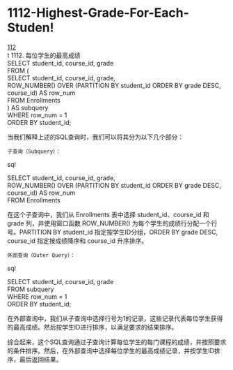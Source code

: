 # 1112-Highest-Grade-For-Each-Studen!
[112](https://github.com/adcodeday/1112-Highest-Grade-For-Each-Student/assets/130963605/be203065-7141-40ee-be1b-89121959fbba)  
t
1112. 每位学生的最高成绩  
SELECT student_id, course_id, grade  
FROM (  
  SELECT student_id, course_id, grade,  
    ROW_NUMBER() OVER (PARTITION BY student_id ORDER BY grade DESC, course_id) AS row_num  
  FROM Enrollments  
) AS subquery  
WHERE row_num = 1  
ORDER BY student_id;  


当我们解释上述的SQL查询时，我们可以将其分为以下几个部分：

    子查询（Subquery）：

sql

SELECT student_id, course_id, grade,  
  ROW_NUMBER() OVER (PARTITION BY student_id ORDER BY grade DESC, course_id) AS row_num  
FROM Enrollments  

在这个子查询中，我们从 Enrollments 表中选择 student_id、course_id 和 grade 列，并使用窗口函数 ROW_NUMBER() 为每个学生的成绩行分配一个行号。PARTITION BY student_id 指定按学生ID分组，ORDER BY grade DESC, course_id 指定按成绩降序和 course_id 升序排序。

    外部查询（Outer Query）：

sql

SELECT student_id, course_id, grade  
FROM subquery  
WHERE row_num = 1  
ORDER BY student_id;  

在外部查询中，我们从子查询中选择行号为1的记录，这些记录代表每位学生获得的最高成绩。然后按学生ID进行排序，以满足要求的结果排序。

综合起来，这个SQL查询通过子查询计算每位学生的每门课程的成绩，并按照要求的条件排序。然后，在外部查询中选择每位学生的最高成绩记录，并按学生ID排序，最后返回结果。

